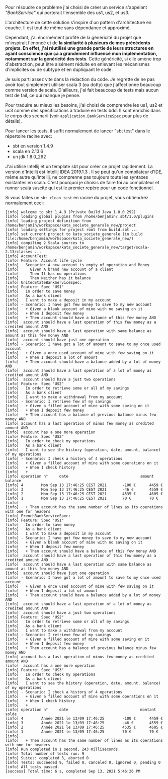Pour résoudre ce problème j'ai choisi de créer un service s'appelant *"BankService"* qui porterait l'ensemble des us1, us2, et us3.


L'architecture de cette solution s'inspire d'un pattern d'architecture en couche. Il est tout de même sans dépendance et approximé.


Cependant, j'ai énormément profité de la généricité du projet que m'inspirait l'énoncé et de **la similarité à plusieurs de mes précédents projets. En effet, j'ai réutilisé une grande partie de leurs structures en ayant conscience que ça a grandement influencé mon implémentation, notamment sur la généricité des tests**. Cette généricité, si elle amène trop d'abstraction, peut être aisément réduite en enlevant les mécanismes d'implicites ou de subtype et en dupliquant le code.


Je suis parti assez vite dans la rédaction du code. Je regrette de ne pas avoir tout simplement utiliser scala 3 (ou dotty) que j'affectionne beaucoup comme version de scala. D'ailleurs, j'ai fait beaucoup de tests mais aucun test de fail, ce qui manque je pense.


Pour traduire au mieux les besoins, j'ai choisi de comprendre les us1, us2 et us3 comme des spécifications à traduire en tests bdd. Il sont enrichis dans le corps des scenarii (voir `application.BankServiceSpec` pour plus de détails).

Pour lancer les tests, il suffit normalement de lancer "sbt test" dans le répertoire racine avec:
- sbt en version 1.4.9
- scala en 2.13.6
- un jdk 1.8.0_292

J'ai utilisé Intellij et un template sbt pour créer ce projet rapidement. La version d'Intellij est Intellij IDEA 2019.1.3 . Il se peut qu'un compilateur d'IDE, même autre qu'intellij, ne comprenne pas toujours toute les syntaxes existantes en scala. C'est pourquoi je choisis de faire foi au compilateur et runner scala suscité qui est le premier repère pour un code fonctionnel.

Si vous faites un `sbt clean test` en racine du projet, vous obtiendrez normalement ceci:
```
[info] welcome to sbt 1.4.9 (Private Build Java 1.8.0_292)
[info] loading global plugins from /home/benjamin/.sbt/1.0/plugins
[info] loading project definition from /home/benjamin/workspace/kata_societe_generale_new/project
[info] loading settings for project root from build.sbt ...
[info] set current project to kata_societe_generale (in build file:/home/benjamin/workspace/kata_societe_generale_new/)
[info] compiling 2 Scala sources to /home/benjamin/workspace/kata_societe_generale_new/target/scala-2.13/classes ...
[info] AccountTest:
[info] Feature: Account life cycle
[info]   Scenario: A new account is empty of operation and Money
[info]     Given A brand new account of a client 
[info]     Then It has no operations 
[info]     Then Neither has it balance 
[info] UnitedStateBankServiceSpec:
[info] Feature: Spec "US1"
[info]   In order to save money 
[info]   As a bank client 
[info]   I want to make a deposit in my account 
[info] - Scenario: I have got few money to save to my new account
[info]   + Given a blank account of mine with no saving on it 
[info]   + When I deposit few money 
[info]   + Then account should have a balance of this few money AND
[info]  account should have a last operation of this few money as a credited amount AND
[info]  account should have a last operation with same balance as amount as this few money AND
[info]  account should have just one operation 
[info] - Scenario: I have got a lot of amount to save to my once used account
[info]   + Given a once used account of mine with few saving on it 
[info]   + When I deposit a lot of amount 
[info]   + Then account should have a balance added by a lot of money AND
[info]  account should have a last operation of a lot of money as credited amount AND
[info]  account should have a just two operations 
[info] Feature: Spec "US2"
[info]   In order to retrieve some or all of my savings 
[info]   As a bank client 
[info]   I want to make a withdrawal from my account 
[info] - Scenario: I retrieve few of my savings
[info]   + Given a filled account of mine with some saving on it 
[info]   + When I deposit few money 
[info]   + Then account has a balance of previous balance minus few money AND
[info] account has a last operation of minus few money as credited amount AND
[info]  account has a one more operation 
[info] Feature: Spec "US3"
[info]   In order to check my operations 
[info]   As a bank client 
[info]   I want to see the history (operation, date, amount, balance) of my operations 
[info] - Scenario: I check a history of 4 operations
[info]   + Given a filled account of mine with some operations on it 
[info]   + When I check history 
[info]   + 
[info] operation n°		date                        		amount		balance
[info] 4		Mon Sep 13 17:46:25 CEST 2021		-100 €		4459 €
[info] 3		Mon Sep 13 17:46:25 CEST 2021		-46 €		4559 €
[info] 2		Mon Sep 13 17:46:25 CEST 2021		4535 €		4605 €
[info] 1		Mon Sep 13 17:46:25 CEST 2021		70 €		70 €
[info]  
[info]   + Then account has the same number of lines as its operations with one for headers 
[info] FrenchBankServiceSpec:
[info] Feature: Spec "US1"
[info]   In order to save money 
[info]   As a bank client 
[info]   I want to make a deposit in my account 
[info] - Scenario: I have got few money to save to my new account
[info]   + Given a blank account of mine with no saving on it 
[info]   + When I deposit few money 
[info]   + Then account should have a balance of this few money AND
[info]  account should have a last operation of this few money as a credited amount AND
[info]  account should have a last operation with same balance as amount as this few money AND
[info]  account should have just one operation 
[info] - Scenario: I have got a lot of amount to save to my once used account
[info]   + Given a once used account of mine with few saving on it 
[info]   + When I deposit a lot of amount 
[info]   + Then account should have a balance added by a lot of money AND
[info]  account should have a last operation of a lot of money as credited amount AND
[info]  account should have a just two operations 
[info] Feature: Spec "US2"
[info]   In order to retrieve some or all of my savings 
[info]   As a bank client 
[info]   I want to make a withdrawal from my account 
[info] - Scenario: I retrieve few of my savings
[info]   + Given a filled account of mine with some saving on it 
[info]   + When I deposit few money 
[info]   + Then account has a balance of previous balance minus few money AND
[info] account has a last operation of minus few money as credited amount AND
[info]  account has a one more operation 
[info] Feature: Spec "US3"
[info]   In order to check my operations 
[info]   As a bank client 
[info]   I want to see the history (operation, date, amount, balance) of my operations 
[info] - Scenario: I check a history of 4 operations
[info]   + Given a filled account of mine with some operations on it 
[info]   + When I check history 
[info]   + 
[info] opération n°		date                        		montant		solde
[info] 4		Année 2021 le 13/09 17:46:25		-100 €		4459 €
[info] 3		Année 2021 le 13/09 17:46:25		-46 €		4559 €
[info] 2		Année 2021 le 13/09 17:46:25		4535 €		4605 €
[info] 1		Année 2021 le 13/09 17:46:25		70 €		70 €
[info]  
[info]   + Then account has the same number of lines as its operations with one for headers 
[info] Run completed in 1 second, 243 milliseconds.
[info] Total number of tests run: 9
[info] Suites: completed 3, aborted 0
[info] Tests: succeeded 9, failed 0, canceled 0, ignored 0, pending 0
[info] All tests passed.
[success] Total time: 6 s, completed Sep 13, 2021 5:46:26 PM
```

